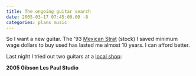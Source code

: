 ```yaml
---
title: The ongoing guitar search
date: 2005-03-17 07:45:00.00 -8
categories: plans music
---
```

So I want a new guitar. The '93 [Mexican Strat](http://www.craigsmusic.co.uk/images/e37.jpg) (stock) I saved minimum wage dollars to buy used has lasted me almost 10 years. I can afford better.

Last night I tried out two guitars at a [local shop](http://www.chucklevins.com/):

**2005 Gibson Les Paul Studio**

